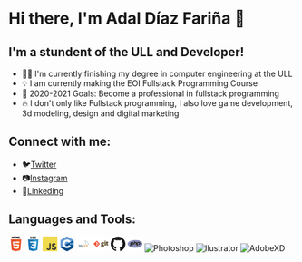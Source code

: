 # Hi there, I'm Adal Díaz Fariña 👋

## I'm a stundent of the ULL and Developer!

- 👨‍💻 I'm currently finishing my degree in computer engineering at the ULL
- 💡 I am currently making the EOI Fullstack Programming Course
- 🥅 2020-2021 Goals: Become a professional in fullstack programming
- 🔥 I don't only like Fullstack programming, I also love game development, 3d modeling, design and digital marketing

## Connect with me:
- 🐦[Twitter](https://twitter.com/Adaldiaz99) 
- 📷[Instagram](https://www.instagram.com/adaldiaz99/)
- 💼[Linkeding](https://www.linkedin.com/in/adal-diaz-fari%C3%B1a-56748a18b/)

## Languages and Tools:

<div display="flex">
    <img alt="HTML5" width="26px" src="https://raw.githubusercontent.com/github/explore/80688e429a7d4ef2fca1e82350fe8e3517d3494d/topics/html/html.png" />
    <img alt="CSS3" width="26px" src="https://raw.githubusercontent.com/github/explore/80688e429a7d4ef2fca1e82350fe8e3517d3494d/topics/css/css.png" />
    <img alt="JavaScript" width="26px" src="https://raw.githubusercontent.com/github/explore/80688e429a7d4ef2fca1e82350fe8e3517d3494d/topics/javascript/javascript.png" />
    <img alt="C++" width="26px" src="https://raw.githubusercontent.com/github/explore/80688e429a7d4ef2fca1e82350fe8e3517d3494d/topics/cpp/cpp.png" />
    <img alt="MySQL" width="26px" src="https://raw.githubusercontent.com/github/explore/80688e429a7d4ef2fca1e82350fe8e3517d3494d/topics/mysql/mysql.png" />
    <img alt="Git" width="26px" src="https://raw.githubusercontent.com/github/explore/80688e429a7d4ef2fca1e82350fe8e3517d3494d/topics/git/git.png" />
    <img alt="GitHub" width="26px" src="https://raw.githubusercontent.com/github/explore/78df643247d429f6cc873026c0622819ad797942/topics/github/github.png" />
    <img alt="PhP" width="26px" src="https://raw.githubusercontent.com/github/explore/ccc16358ac4530c6a69b1b80c7223cd2744dea83/topics/php/php.png" />
    <img alt="Photoshop" width="26px" src="https://seeklogo.com/images/P/photoshop-cs6-logo-E67E1EDDE0-seeklogo.com.png" />
    <img alt="Ilustrator" width="26px" src="https://logodownload.org/wp-content/uploads/2017/04/adobe-Illustrator-logo-1.png" />
    <img alt="AdobeXD" width="26px" src="https://upload.wikimedia.org/wikipedia/commons/thumb/d/dc/Adobe_Experience_Design_logo.svg/512px-Adobe_Experience_Design_logo.svg.png" />
</div>






